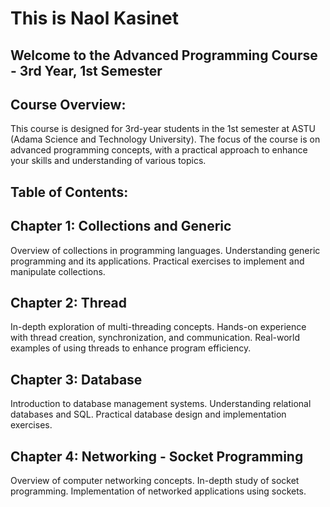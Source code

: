 
# This is Naol Kasinet

## Welcome to the Advanced Programming Course - 3rd Year, 1st Semester

## Course Overview:

This course is designed for 3rd-year students in the 1st semester at ASTU (Adama Science and Technology University). The focus of the course is on advanced programming concepts, with a practical approach to enhance your skills and understanding of various topics.

## Table of Contents:

## Chapter 1: Collections and Generic

Overview of collections in programming languages.
Understanding generic programming and its applications.
Practical exercises to implement and manipulate collections.

## Chapter 2: Thread

In-depth exploration of multi-threading concepts.
Hands-on experience with thread creation, synchronization, and communication.
Real-world examples of using threads to enhance program efficiency.

## Chapter 3: Database

Introduction to database management systems.
Understanding relational databases and SQL.
Practical database design and implementation exercises.

## Chapter 4: Networking - Socket Programming

Overview of computer networking concepts.
In-depth study of socket programming.
Implementation of networked applications using sockets.

